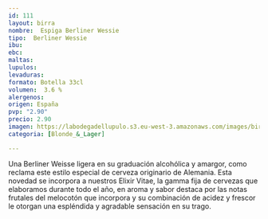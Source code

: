 ```yaml
--- 
id: 111
layout: birra
nombre:  Espiga Berliner Wessie
tipo:  Berliner Wessie
ibu:  
ebc:
maltas: 
lupulos: 
levaduras: 
formato: Botella 33cl
volumen:  3.6 %
alergenos: 
origen: España
pvp: "2.90"
precio: 2.90
imagen: https://labodegadellupulo.s3.eu-west-3.amazonaws.com/images/birras/berlinerespiga.jpg
categoria: [Blonde_&_Lager]

---
```

Una Berliner Weisse ligera en su graduación alcohólica y amargor, como reclama este estilo especial de cerveza originario de Alemania. Esta novedad se incorpora a nuestros Elixir Vitae, la gamma fija de cervezas que elaboramos durante todo el año, en aroma y sabor destaca por las notas frutales del melocotón que incorpora y su combinación de acidez y frescor le otorgan una espléndida y agradable sensación en su trago.










